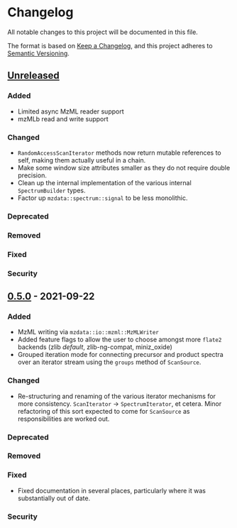 # Changelog

All notable changes to this project will be documented in this file.

The format is based on [Keep a Changelog],
and this project adheres to [Semantic Versioning].

## [Unreleased]

### Added
- Limited async MzML reader support
- mzMLb read and write support

### Changed
- `RandomAccessScanIterator` methods now return mutable references to self, making them actually useful in a chain.
- Make some window size attributes smaller as they do not require double precision.
- Clean up the internal implementation of the various internal `SpectrumBuilder` types.
- Factor up `mzdata::spectrum::signal` to be less monolithic.

### Deprecated

### Removed

### Fixed

### Security


## [0.5.0] - 2021-09-22

### Added
- MzML writing via `mzdata::io::mzml::MzMLWriter`
- Added feature flags to allow the user to choose amongst more `flate2` backends (zlib *default*, zlib-ng-compat, miniz_oxide)
- Grouped iteration mode for connecting precursor and product spectra over an iterator stream using the `groups` method of `ScanSource`.

### Changed
- Re-structuring and renaming of the various iterator mechanisms for more
  consistency. `ScanIterator` -> `SpectrumIterator`, et cetera. Minor refactoring
  of this sort expected to come for `ScanSource` as responsibilities are worked out.

### Deprecated

### Removed

### Fixed
- Fixed documentation in several places, particularly where it was substantially out of date.

### Security


<!-- Links -->
[keep a changelog]: https://keepachangelog.com/en/1.0.0/
[semantic versioning]: https://semver.org/spec/v2.0.0.html

<!-- Versions -->
[unreleased]: https://github.com/mobiusklein/mzdata/compare/v0.5.0...HEAD
[0.5.0]: https://github.com/mobiusklein/mzdata/compare/v0.1.0...v0.5.0
[0.1.0]: https://github.com/mobiusklein/mzdata/releases/tag/v0.1.0
